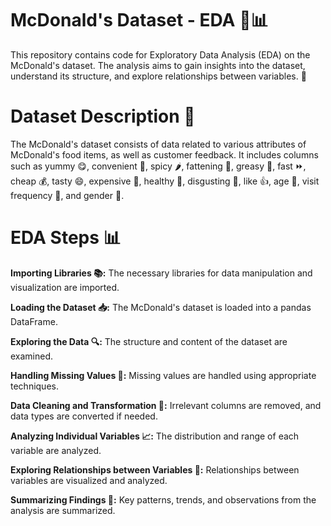 # McDonald's Dataset - EDA 🍔📊
This repository contains code for Exploratory Data Analysis (EDA) on the McDonald's dataset. The analysis aims to gain insights into the dataset, understand its structure, and explore relationships between variables. 🚀

# Dataset Description 📝
The McDonald's dataset consists of data related to various attributes of McDonald's food items, as well as customer feedback. It includes columns such as yummy 😋, convenient 🚶, spicy 🌶️, fattening 🍔, greasy 😬, fast ⏩, cheap 💰, tasty 😄, expensive 💸, healthy 🥗, disgusting 🤢, like 👍, age 🎂, visit frequency 🔄, and gender 👫.

# EDA Steps 📊
**Importing Libraries 📚:** The necessary libraries for data manipulation and visualization are imported.

**Loading the Dataset 📥:** The McDonald's dataset is loaded into a pandas DataFrame.

**Exploring the Data 🔍:** The structure and content of the dataset are examined.

**Handling Missing Values 🧹:** Missing values are handled using appropriate techniques.

**Data Cleaning and Transformation 🧽:** Irrelevant columns are removed, and data types are converted if needed.

**Analyzing Individual Variables 📈:** The distribution and range of each variable are analyzed.

**Exploring Relationships between Variables 🔄:** Relationships between variables are visualized and analyzed.

**Summarizing Findings 📝:** Key patterns, trends, and observations from the analysis are summarized.

